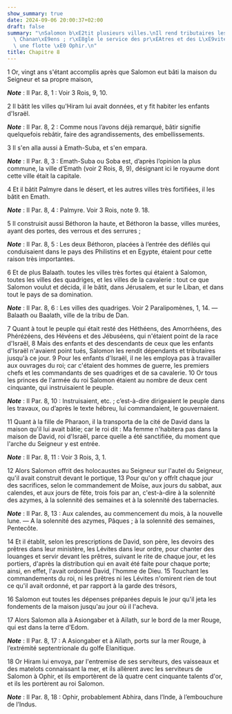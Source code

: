 ```yaml
---
show_summary: true
date: 2024-09-06 20:00:37+02:00
draft: false
summary: "\nSalomon b\xE2tit plusieurs villes.\nIl rend tributaires les restes des\
  \ Chanan\xE9ens ; r\xE8gle le service des pr\xEAtres et des L\xE9vites, et envoie\
  \ une flotte \xE0 Ophir.\n"
title: Chapitre 8
---
```





1 Or, vingt ans s'étant accomplis après que Salomon eut bâti la maison du Seigneur et sa propre maison,

***Note*** :  II Par. 8, 1 : Voir 3 Rois, 9, 10.

2 Il bâtit les villes qu'Hiram lui avait données, et y fit habiter les enfants d'Israël.

***Note*** :  II Par. 8, 2 : Comme nous l’avons déjà remarqué, bâtir signifie quelquefois rebâtir, faire des agrandissements, des embellissements.


3 Il s'en alla aussi à Emath-Suba, et s'en empara.

***Note*** :  II Par. 8, 3 : Emath-Suba ou Soba est, d’après l’opinion la plus commune, la ville d’Emath (voir 2 Rois, 8, 9), désignant ici le royaume dont cette ville était la capitale.

4 Et il bâtit Palmyre dans le désert, et les autres villes très fortifiées, il les bâtit en Emath.

***Note*** :  II Par. 8, 4 : Palmyre. Voir 3 Rois, note 9. 18.

5 Il construisit aussi Béthoron la haute, et Béthoron la basse, villes murées, ayant des portes, des verrous et des serrures ;

***Note*** :  II Par. 8, 5 : Les deux Béthoron, placées à l’entrée des défilés qui conduisaient dans le pays des Philistins et en Egypte, étaient pour cette raison très importantes.

6 Et de plus Balaath. toutes les villes très fortes qui étaient à Salomon, toutes les villes des quadriges, et les villes de la cavalerie : tout ce que Salomon voulut et décida, il le bâtit, dans Jérusalem, et sur le Liban, et dans tout le pays de sa domination.

***Note*** :  II Par. 8, 6 : Les villes des quadriges. Voir 2 Paralipomènes, 1, 14. ― Balaath ou Baalath, ville de la tribu de Dan.

7 Quant à tout le peuple qui était resté des Héthéens, des Amorrhéens, des Phérézéens, des Hévéens et des Jébuséens, qui n'étaient point de la race d'Israël, 8 Mais des enfants et des descendants de ceux que les enfants d'Israël n'avaient point tués, Salomon les rendit dépendants et tributaires jusqu'à ce jour. 9 Pour les enfants d'Israël, il ne les employa pas à travailler aux ouvrages du roi; car c'étaient des hommes de guerre, les premiers chefs et les commandants de ses quadriges et de sa cavalerie. 10 Or tous les princes de l'armée du roi Salomon étaient au nombre de deux cent cinquante, qui instruisaient le peuple.

***Note*** :  II Par. 8, 10 : Instruisaient, etc. ; c’est-à-dire dirigeaient le peuple dans les travaux, ou d’après le texte hébreu, lui commandaient, le gouvernaient.


11 Quant à la fille de Pharaon, il la transporta de la cité de David dans la maison qu'il lui avait bâtie; car le roi dit : Ma femme n'habitera pas dans la maison de David, roi d'Israël, parce quelle a été sanctifiée, du moment que l'arche du Seigneur y est entrée.

***Note*** :  II Par. 8, 11 : Voir 3 Rois, 3, 1.


12 Alors Salomon offrit des holocaustes au Seigneur sur l'autel du Seigneur, qu'il avait construit devant le portique, 13 Pour qu'on y offrît chaque jour des sacrifices, selon le commandement de Moïse, aux jours du sabbat, aux calendes, et aux jours de fête, trois fois par an, c'est-à-dire à la solennité des azymes, à la solennité des semaines et à la solennité des tabernacles.

***Note*** :  II Par. 8, 13 : Aux calendes, au commencement du mois, à la nouvelle lune. ― A la solennité des azymes, Pâques ; à la solennité des semaines, Pentecôte.

14 Et il établit, selon les prescriptions de David, son père, les devoirs des prêtres dans leur ministère, les Lévites dans leur ordre, pour chanter des louanges et servir devant les prêtres, suivant le rite de chaque jour, et les portiers, d'après la distribution qui en avait été faite pour chaque porte; ainsi, en effet, l'avait ordonné David, l'homme de Dieu. 15 Touchant les commandements du roi, ni les prêtres ni les Lévites n'omirent rien de tout ce qu'il avait ordonné, et par rapport à la garde des trésors,


16 Salomon eut toutes les dépenses préparées depuis le jour qu'il jeta les fondements de la maison jusqu'au jour où il l'acheva.


17 Alors Salomon alla à Asiongaber et à Aïlath, sur le bord de la mer Rouge, qui est dans la terre d'Edom.

***Note*** :  II Par. 8, 17 : A Asiongaber et à Aïlath, ports sur la mer Rouge, à l’extrémité septentrionale du golfe Elanitique.

18 Or Hiram lui envoya, par l'entremise de ses serviteurs, des vaisseaux et des matelots connaissant la mer, et ils allèrent avec les serviteurs de Salomon à Ophir, et ils emportèrent de là quatre cent cinquante talents d'or, et ils les portèrent au roi Salomon.

***Note*** :  II Par. 8, 18 : Ophir, probablement Abhira, dans l’Inde, à l’embouchure de l’Indus.

